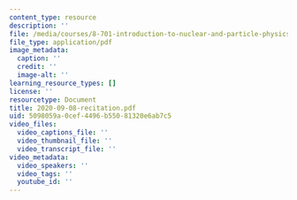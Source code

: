 ```yaml
---
content_type: resource
description: ''
file: /media/courses/8-701-introduction-to-nuclear-and-particle-physics-fall-2020/2020-09-08-recitation.pdf
file_type: application/pdf
image_metadata:
  caption: ''
  credit: ''
  image-alt: ''
learning_resource_types: []
license: ''
resourcetype: Document
title: 2020-09-08-recitation.pdf
uid: 5098059a-0cef-4496-b550-81320e6ab7c5
video_files:
  video_captions_file: ''
  video_thumbnail_file: ''
  video_transcript_file: ''
video_metadata:
  video_speakers: ''
  video_tags: ''
  youtube_id: ''
---
```

